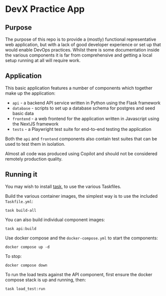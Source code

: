 # DevX Practice App

## Purpose

The purpose of this repo is to provide a (mostly) functional representative web application, but with a lack of good developer experience or set up that would enable DevOps practices. Whilst there is some documentation inside the various components it is far from comprehensive and getting a local setup running at all will require work.

## Application

This basic application features a number of components which together make up the application:

- `api` - a backend API service written in Python using the Flask framework
- `database` - scripts to set up a database schema for postgres and seed basic data
- `frontend` - a web frontend for the application written in Javascript using the NextJS framework
- `tests` - a Playwright test suite for end-to-end testing the application

Both the `api` and `frontend` components also contain test suites that can be used to test them in isolation.

Almost all code was produced using Copilot and should not be considered remotely production quality.

## Running it

You may wish to install [task](https://taskfile.dev/installation/), to use the various Taskfiles.  

Build the various container images, the simplest way is to use the included `Taskfile.yml`:

    task build-all

You can also build individual component images:

    task api:build

Use docker compose and the `docker-compose.yml` to start the components:

    docker compose up -d

To stop:

    docker compose down

To run the load tests against the API component, first ensure the docker compose stack is up and running, then:

    task load_test:run
